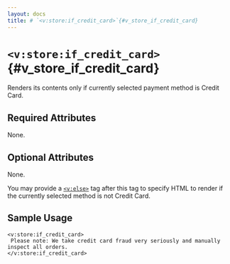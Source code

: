 ```yaml
---
layout: docs
title: # `<v:store:if_credit_card>`{#v_store_if_credit_card}
---
```


# `<v:store:if_credit_card>`{#v_store_if_credit_card}

Renders its contents only if currently selected payment method is Credit
Card.

## Required Attributes

None.

## Optional Attributes

None.

You may provide a [`<v:else>`](#v_else) tag after this tag to specify
HTML to render if the currently selected method is not Credit Card.

## Sample Usage

    <v:store:if_credit_card>
     Please note: We take credit card fraud very seriously and manually inspect all orders.
    </v:store:if_credit_card>

